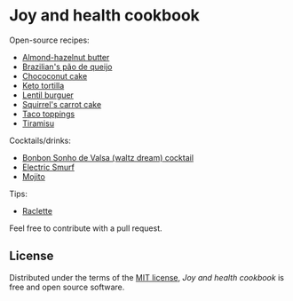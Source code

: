 # Joy and health cookbook

Open-source recipes:

- [Almond-hazelnut butter](docs/almond_hazelnut_butter.md)
- [Brazilian's pão de queijo](docs/pao_de_queijo.md)
- [Chococonut cake](docs/chococonut_cake.md)
- [Keto tortilla](docs/keto_tortilla.md)
- [Lentil burguer](docs/lentil_burguer.md)
- [Squirrel's carrot cake](docs/squirrels_carrot_cake.md)
- [Taco toppings](docs/taco_toppings.md)
- [Tiramisu](docs/tiramisu.md)

Cocktails/drinks:

- [Bonbon Sonho de Valsa (waltz dream) cocktail](docs/drinks/bonbon_waltz_dream_cocktail.md)
- [Electric Smurf](docs/drinks/electric_smurf.md)
- [Mojito](docs/drinks/mojito.md)

Tips:

- [Raclette](docs/tips/raclette.md)

Feel free to contribute with a pull request.

## License

Distributed under the terms of the [MIT license][license],
_Joy and health cookbook_ is free and open source software.

[license]: https://github.com/staticdev/joy-and-health-cookbook/blob/main/LICENSE
